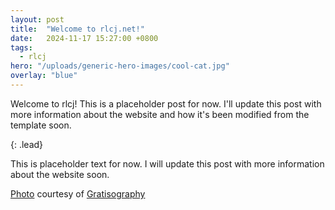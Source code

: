 ```yaml
---
layout: post
title:  "Welcome to rlcj.net!"
date:   2024-11-17 15:27:00 +0800
tags: 
  - rlcj
hero: "/uploads/generic-hero-images/cool-cat.jpg"
overlay: "blue"
---
```


Welcome to rlcj! This is a placeholder post for now. I'll update this post with more information about the website and how it's been modified from the template soon.

{: .lead}

This is placeholder text for now. I will update this post with more information about the website soon.

<a href="https://gratisography.com/photo/cool-cat/">Photo</a> courtesy of <a href="https://gratisography.com">Gratisography</a>
